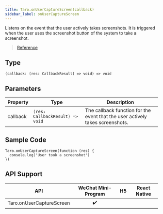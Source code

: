 ```yaml
---
title: Taro.onUserCaptureScreen(callback)
sidebar_label: onUserCaptureScreen
---
```


Listens on the event that the user actively takes screenshots. It is triggered when the user uses the screenshot button of the system to take a screenshot.

> [Reference](https://developers.weixin.qq.com/miniprogram/en/dev/api/device/screen/wx.onUserCaptureScreen.html)

## Type

```tsx
(callback: (res: CallbackResult) => void) => void
```

## Parameters

<table>
  <thead>
    <tr>
      <th>Property</th>
      <th>Type</th>
      <th>Description</th>
    </tr>
  </thead>
  <tbody>
    <tr>
      <td>callback</td>
      <td><code>(res: CallbackResult) =&gt; void</code></td>
      <td>The callback function for the event that the user actively takes screenshots.</td>
    </tr>
  </tbody>
</table>

## Sample Code

```tsx
Taro.onUserCaptureScreen(function (res) {
  console.log('User took a screenshot')
})
```

## API Support

| API | WeChat Mini-Program | H5 | React Native |
| :---: | :---: | :---: | :---: |
| Taro.onUserCaptureScreen | ✔️ |  |  |
